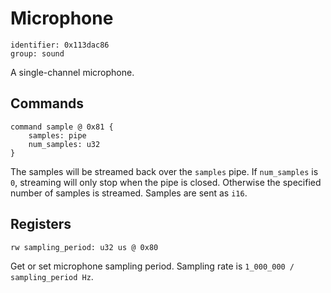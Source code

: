 # Microphone

    identifier: 0x113dac86
    group: sound

A single-channel microphone.

## Commands

    command sample @ 0x81 {
        samples: pipe
        num_samples: u32
    }

The samples will be streamed back over the `samples` pipe.
If `num_samples` is `0`, streaming will only stop when the pipe is closed.
Otherwise the specified number of samples is streamed.
Samples are sent as `i16`.

## Registers

    rw sampling_period: u32 us @ 0x80

Get or set microphone sampling period.
Sampling rate is `1_000_000 / sampling_period Hz`.

